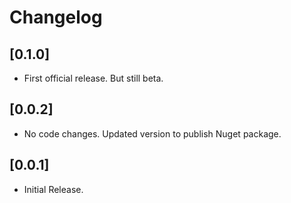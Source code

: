 # Changelog

## [0.1.0]
- First official release. But still beta.

## [0.0.2]
 - No code changes. Updated version to publish Nuget package.

## [0.0.1]
- Initial Release.
